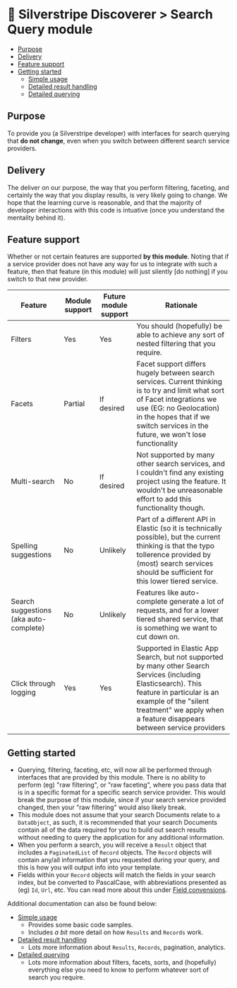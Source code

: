 # 🧭 Silverstripe Discoverer > Search Query module

* [Purpose](#purpose)
* [Delivery](#delivery)
* [Feature support](#feature-support)
* [Getting started](#getting-started)
  * [Simple usage](docs/simple-usage.md)
  * [Detailed result handling](docs/detailed-result-handling.md)
  * [Detailed querying](docs/detailed-querying.md)

## Purpose

To provide you (a Silverstripe developer) with interfaces for search querying that **do not change**, even when you switch between
different search service providers.

## Delivery

The deliver on our purpose, the way that you perform filtering, faceting, and certainly the way that you display
results, is very likely going to change. We hope that the learning curve is reasonable, and that the majority of
developer interactions with this code is intuative (once you understand the mentality behind it).

## Feature support

Whether or not certain features are supported **by this module**. Noting that if a service provider does not have any
way for us to integrate with such a feature, then that feature (in this module) will just silently [do nothing] if you
switch to that new provider.

| Feature                                | Module support | Future module support | Rationale                                                                                                                                                                                                                                   |
|----------------------------------------|----------------|-----------------------|---------------------------------------------------------------------------------------------------------------------------------------------------------------------------------------------------------------------------------------------|
| Filters                                | Yes            | Yes                   | You should (hopefully) be able to achieve any sort of nested filtering that you require.                                                                                                                                                    |
| Facets                                 | Partial        | If desired            | Facet support differs hugely between search services. Current thinking is to try and limit what sort of Facet integrations we use (EG: no Geolocation) in the hopes that if we switch services in the future, we won't lose functionality   |
| Multi-search                           | No             | If desired            | Not supported by many other search services, and I couldn't find any existing project using the feature. It wouldn't be unreasonable effort to add this functionality though.                                                               |
| Spelling suggestions                   | No             | Unlikely              | Part of a different API in Elastic (so it is technically possible), but the current thinking is that the typo tollerence provided by (most) search services should be sufficient for this lower tiered service.                             |
| Search suggestions (aka auto-complete) | No             | Unlikely              | Features like auto-complete generate a lot of requests, and for a lower tiered shared service, that is something we want to cut down on.                                                                                                    |
| Click through logging                  | Yes            | Yes                   | Supported in Elastic App Search, but not supported by many other Search Services (including Elasticsearch). This feature in particular is an example of the "silent treatment" we apply when a feature disappears between service providers |

## Getting started

* Querying, filtering, faceting, etc, will now all be performed through interfaces that are provided by this module.
  There is no ability to perform (eg) "raw filtering", or "raw faceting", where you pass data that is in a specific
  format for a specific search service provider. This would break the purpose of this module, since if your search
  service provided changed, then your "raw filtering" would also likely break.
* This module does not assume that your search Documents relate to a `DataObject`, as such, it is recommended that your
  search Documents contain all of the data required for you to build out search results without needing to query the
  application for any additional information.
* When you perform a search, you will receive a `Result` object that includes a `PaginatedList` of `Record` objects.
  The `Record` objects will contain any/all information that you requested during your query, and this is how you will
  output info into your template.
* Fields within your `Record` objects will match the fields in your search index, but be converted to PascalCase, with
  abbreviations presented as (eg) `Id`, `Url`, etc. You can read more about this under [Field convensions](docs/field-convensions.md).

Additional documentation can also be found below:

* [Simple usage](docs/simple-usage.md)
  * Provides some basic code samples.
  * Includes *a bit* more detail on how `Results` and `Records` work.
* [Detailed result handling](docs/detailed-result-handling.md)
  * Lots more information about `Results`, `Records`, pagination, analytics.
* [Detailed querying](docs/detailed-querying.md)
  * Lots more information about filters, facets, sorts, and (hopefully) everything else you need to know to perform
    whatever sort of search you require.
